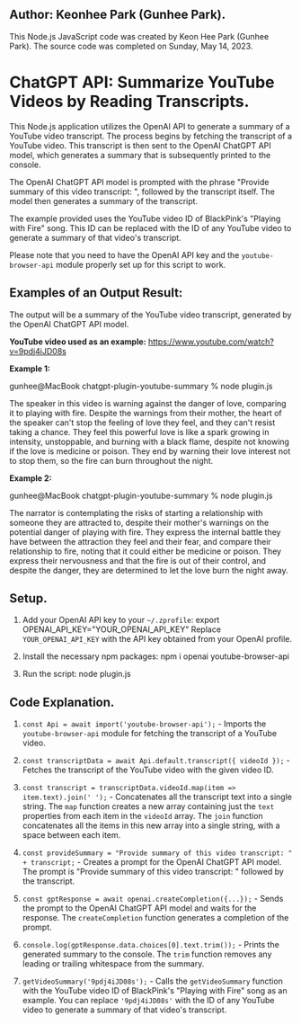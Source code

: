 ## Author: Keonhee Park (Gunhee Park).

This Node.js JavaScript code was created by Keon Hee Park (Gunhee Park).
The source code was completed on Sunday, May 14, 2023.

# ChatGPT API: Summarize YouTube Videos by Reading Transcripts.

This Node.js application utilizes the OpenAI API to generate a summary of a YouTube video transcript. The process begins by fetching the transcript of a YouTube video. This transcript is then sent to the OpenAI ChatGPT API model, which generates a summary that is subsequently printed to the console.

The OpenAI ChatGPT API model is prompted with the phrase "Provide summary of this video transcript: ", followed by the transcript itself. The model then generates a summary of the transcript.

The example provided uses the YouTube video ID of BlackPink's "Playing with Fire" song. This ID can be replaced with the ID of any YouTube video to generate a summary of that video's transcript.

Please note that you need to have the OpenAI API key and the `youtube-browser-api` module properly set up for this script to work.

## Examples of an Output Result:

The output will be a summary of the YouTube video transcript, generated by the OpenAI ChatGPT API model.

**YouTube video used as an example:** https://www.youtube.com/watch?v=9pdj4iJD08s

**Example 1:**

gunhee@MacBook chatgpt-plugin-youtube-summary % node plugin.js

The speaker in this video is warning against the danger of love, comparing it to playing with fire. Despite the warnings from their mother, the heart of the speaker can't stop the feeling of love they feel, and they can't resist taking a chance. They feel this powerful love is like a spark growing in intensity, unstoppable, and burning with a black flame, despite not knowing if the love is medicine or poison. They end by warning their love interest not to stop them, so the fire can burn throughout the night.

**Example 2:**

gunhee@MacBook chatgpt-plugin-youtube-summary % node plugin.js         

The narrator is contemplating the risks of starting a relationship with someone they are attracted to, despite their mother's warnings on the potential danger of playing with fire. They express the internal battle they have between the attraction they feel and their fear, and compare their relationship to fire, noting that it could either be medicine or poison. They express their nervousness and that the fire is out of their control, and despite the danger, they are determined to let the love burn the night away.

## Setup.

1. Add your OpenAI API key to your `~/.zprofile`:
    export OPENAI_API_KEY="YOUR_OPENAI_API_KEY"
    Replace `YOUR_OPENAI_API_KEY` with the API key obtained from your OpenAI profile.

2. Install the necessary npm packages:
    npm i openai youtube-browser-api

3. Run the script:
    node plugin.js

## Code Explanation.

1. `const Api = await import('youtube-browser-api');` - Imports the `youtube-browser-api` module for fetching the transcript of a YouTube video.

2. `const transcriptData = await Api.default.transcript({ videoId });` - Fetches the transcript of the YouTube video with the given video ID.

3. `const transcript = transcriptData.videoId.map(item => item.text).join(' ');` - Concatenates all the transcript text into a single string. The `map` function creates a new array containing just the `text` properties from each item in the `videoId` array. The `join` function concatenates all the items in this new array into a single string, with a space between each item.

4. `const provideSummary = "Provide summary of this video transcript: " + transcript;` - Creates a prompt for the OpenAI ChatGPT API model. The prompt is "Provide summary of this video transcript: " followed by the transcript.

5. `const gptResponse = await openai.createCompletion({...});` - Sends the prompt to the OpenAI ChatGPT API model and waits for the response. The `createCompletion` function generates a completion of the prompt.

6. `console.log(gptResponse.data.choices[0].text.trim());` - Prints the generated summary to the console. The `trim` function removes any leading or trailing whitespace from the summary.

7. `getVideoSummary('9pdj4iJD08s');` - Calls the `getVideoSummary` function with the YouTube video ID of BlackPink's "Playing with Fire" song as an example. You can replace `'9pdj4iJD08s'` with the ID of any YouTube video to generate a summary of that video's transcript.
